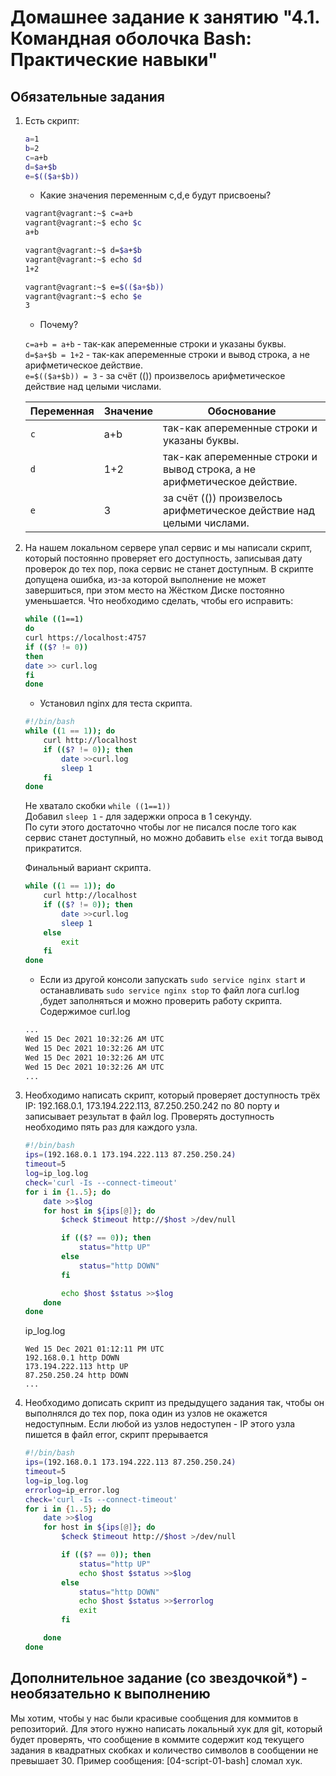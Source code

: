 # Домашнее задание к занятию "4.1. Командная оболочка Bash: Практические навыки"

## Обязательные задания

1. Есть скрипт:
	```bash
	a=1
	b=2
	c=a+b
	d=$a+$b
	e=$(($a+$b))
	```
	* Какие значения переменным c,d,e будут присвоены?

	```bash
	vagrant@vagrant:~$ c=a+b
	vagrant@vagrant:~$ echo $c
	a+b
	```
	```bash
	vagrant@vagrant:~$ d=$a+$b
	vagrant@vagrant:~$ echo $d
	1+2
	```
	```bash
	vagrant@vagrant:~$ e=$(($a+$b))
	vagrant@vagrant:~$ echo $e
	3
	```

	* Почему?

	`c=a+b = a+b` - так-как апеременные строки и указаны буквы.  
	`d=$a+$b = 1+2` - так-как апеременные строки и вывод строка, а не арифметическое действие.  
	`e=$(($a+$b)) = 3` - за счёт (()) произвелось арифметическое действие над целыми числами.  


	| Переменная  | Значение | Обоснование |
	| ------------- | ------------- | ------------- |
	| `c`  | a+b  | так-как апеременные строки и указаны буквы.
	| `d`  | 1+2  | так-как апеременные строки и вывод строка, а не арифметическое действие. 
	| `e`  | 3    | за счёт (()) произвелось арифметическое действие над целыми числами. 



1. На нашем локальном сервере упал сервис и мы написали скрипт, который постоянно проверяет его доступность, записывая дату проверок до тех пор, пока сервис не станет доступным. В скрипте допущена ошибка, из-за которой выполнение не может завершиться, при этом место на Жёстком Диске постоянно уменьшается. Что необходимо сделать, чтобы его исправить:
	```bash
	while ((1==1)
	do
	curl https://localhost:4757
	if (($? != 0))
	then
	date >> curl.log
	fi
	done
	```

    * Установил nginx для теста скрипта.

	```bash
	#!/bin/bash
	while ((1 == 1)); do
		curl http://localhost
		if (($? != 0)); then
			date >>curl.log
			sleep 1
		fi
	done
	```
	Не хватало скобки `while ((1==1))`  
	Добавил `sleep 1` -  для задержки опроса в 1 секунду.  
	По сути этого достаточно чтобы лог не писался после того как сервис станет доступный, но можно добавить `else exit` тогда вывод прикратится.   

	Финальный вариант скрипта.  

	```bash
	while ((1 == 1)); do
		curl http://localhost
		if (($? != 0)); then
			date >>curl.log
			sleep 1
		else
			exit
		fi
	done
	```  

	* Если из другой консоли запускать `sudo service nginx start` и останавливать `sudo service nginx stop` то файл лога curl.log ,будет заполняться и можно проверить работу скрипта.   
	Содержимое curl.log  
	```bash
	...
	Wed 15 Dec 2021 10:32:26 AM UTC
	Wed 15 Dec 2021 10:32:26 AM UTC
	Wed 15 Dec 2021 10:32:26 AM UTC
	Wed 15 Dec 2021 10:32:26 AM UTC
	...
	```




1. Необходимо написать скрипт, который проверяет доступность трёх IP: 192.168.0.1, 173.194.222.113, 87.250.250.242 по 80 порту и записывает результат в файл log. Проверять доступность необходимо пять раз для каждого узла.

	```bash
	#!/bin/bash
	ips=(192.168.0.1 173.194.222.113 87.250.250.24)
	timeout=5
	log=ip_log.log
	check='curl -Is --connect-timeout'
	for i in {1..5}; do
		date >>$log
		for host in ${ips[@]}; do
			$check $timeout http://$host >/dev/null

			if (($? == 0)); then
				status="http UP"
			else
				status="http DOWN"
			fi

			echo $host $status >>$log
		done
	done

	```
	ip_log.log   
	```
	Wed 15 Dec 2021 01:12:11 PM UTC
	192.168.0.1 http DOWN
	173.194.222.113 http UP
	87.250.250.24 http DOWN
	...
	```

1. Необходимо дописать скрипт из предыдущего задания так, чтобы он выполнялся до тех пор, пока один из узлов не окажется недоступным. Если любой из узлов недоступен - IP этого узла пишется в файл error, скрипт прерывается


	```bash
	#!/bin/bash
	ips=(192.168.0.1 173.194.222.113 87.250.250.24)
	timeout=5
	log=ip_log.log
	errorlog=ip_error.log
	check='curl -Is --connect-timeout'
	for i in {1..5}; do
		date >>$log
		for host in ${ips[@]}; do
			$check $timeout http://$host >/dev/null

			if (($? == 0)); then
				status="http UP"
				echo $host $status >>$log
			else
				status="http DOWN"
				echo $host $status >>$errorlog
				exit
			fi

		done
	done
	```

## Дополнительное задание (со звездочкой*) - необязательно к выполнению

Мы хотим, чтобы у нас были красивые сообщения для коммитов в репозиторий. Для этого нужно написать локальный хук для git, который будет проверять, что сообщение в коммите содержит код текущего задания в квадратных скобках и количество символов в сообщении не превышает 30. Пример сообщения: \[04-script-01-bash\] сломал хук.

